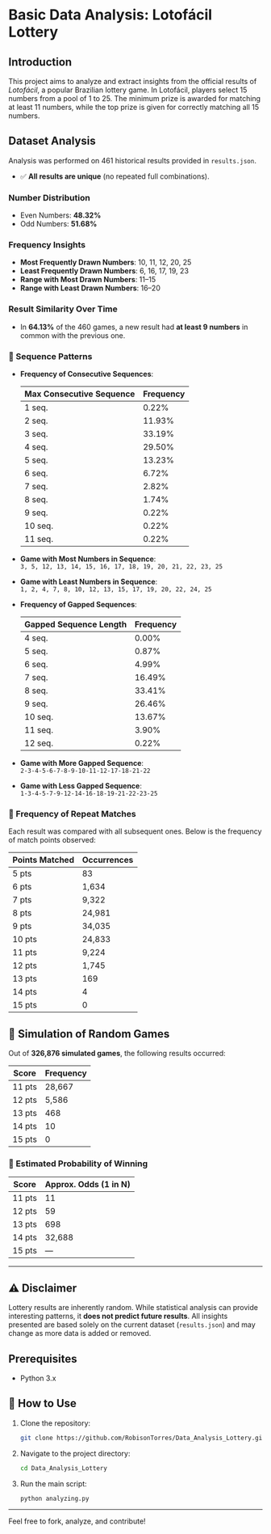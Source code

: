# Basic Data Analysis: Lotofácil Lottery

## Introduction

This project aims to analyze and extract insights from the official results of *Lotofácil*, a popular Brazilian lottery game. In Lotofácil, players select 15 numbers from a pool of 1 to 25. The minimum prize is awarded for matching at least 11 numbers, while the top prize is given for correctly matching all 15 numbers.

## Dataset Analysis

Analysis was performed on 461 historical results provided in `results.json`.

- ✅ **All results are unique** (no repeated full combinations).

### Number Distribution

- Even Numbers: **48.32%**
- Odd Numbers: **51.68%**

### Frequency Insights

- **Most Frequently Drawn Numbers**: 10, 11, 12, 20, 25
- **Least Frequently Drawn Numbers**: 6, 16, 17, 19, 23
- **Range with Most Drawn Numbers**: 11–15
- **Range with Least Drawn Numbers**: 16–20

### Result Similarity Over Time

- In **64.13%** of the 460 games, a new result had **at least 9 numbers** in common with the previous one.

### 🔗 Sequence Patterns

- **Frequency of Consecutive Sequences**:

    | Max Consecutive Sequence | Frequency |
    |--------------------------|-----------|
    | 1 seq.                   | 0.22%     |
    | 2 seq.                   | 11.93%    |
    | 3 seq.                   | 33.19%    |
    | 4 seq.                   | 29.50%    |
    | 5 seq.                   | 13.23%    |
    | 6 seq.                   | 6.72%     |
    | 7 seq.                   | 2.82%     |
    | 8 seq.                   | 1.74%     |
    | 9 seq.                   | 0.22%     |
    | 10 seq.                  | 0.22%     |
    | 11 seq.                  | 0.22%     |

- **Game with Most Numbers in Sequence**:  
  `3, 5, 12, 13, 14, 15, 16, 17, 18, 19, 20, 21, 22, 23, 25`

- **Game with Least Numbers in Sequence**:  
  `1, 2, 4, 7, 8, 10, 12, 13, 15, 17, 19, 20, 22, 24, 25`

- **Frequency of Gapped Sequences**:

    | Gapped Sequence Length | Frequency |
    |------------------------|-----------|
    | 4 seq.                 | 0.00%     |
    | 5 seq.                 | 0.87%     |
    | 6 seq.                 | 4.99%     |
    | 7 seq.                 | 16.49%    |
    | 8 seq.                 | 33.41%    |
    | 9 seq.                 | 26.46%    |
    | 10 seq.                | 13.67%    |
    | 11 seq.                | 3.90%     |
    | 12 seq.                | 0.22%     |

- **Game with More Gapped Sequence**:  
  `2-3-4-5-6-7-8-9-10-11-12-17-18-21-22`

- **Game with Less Gapped Sequence**:  
  `1-3-4-5-7-9-12-14-16-18-19-21-22-23-25`


### 🔄 Frequency of Repeat Matches

Each result was compared with all subsequent ones. Below is the frequency of match points observed:

| Points Matched | Occurrences |
|----------------|-------------|
| 5 pts          | 83          |
| 6 pts          | 1,634       |
| 7 pts          | 9,322       |
| 8 pts          | 24,981      |
| 9 pts          | 34,035      |
| 10 pts         | 24,833      |
| 11 pts         | 9,224       |
| 12 pts         | 1,745       |
| 13 pts         | 169         |
| 14 pts         | 4           |
| 15 pts         | 0           |

## 🎲 Simulation of Random Games

Out of **326,876 simulated games**, the following results occurred:

| Score  | Frequency |
|--------|-----------|
| 11 pts | 28,667    |
| 12 pts | 5,586     |
| 13 pts | 468       |
| 14 pts | 10        |
| 15 pts | 0         |

### 📐 Estimated Probability of Winning

| Score  | Approx. Odds (1 in N) |
|--------|-----------------------|
| 11 pts | 11                    |
| 12 pts | 59                    |
| 13 pts | 698                   |
| 14 pts | 32,688                |
| 15 pts | —                     |

---

## ⚠️ Disclaimer

Lottery results are inherently random. While statistical analysis can provide interesting patterns, it **does not predict future results**. All insights presented are based solely on the current dataset (`results.json`) and may change as more data is added or removed.

## Prerequisites

- Python 3.x

## 🚀 How to Use

1. Clone the repository:

   ```bash
   git clone https://github.com/RobisonTorres/Data_Analysis_Lottery.git
   ```

2. Navigate to the project directory:

   ```bash
   cd Data_Analysis_Lottery
   ```

3. Run the main script:

   ```bash
   python analyzing.py
   ```

---

Feel free to fork, analyze, and contribute!